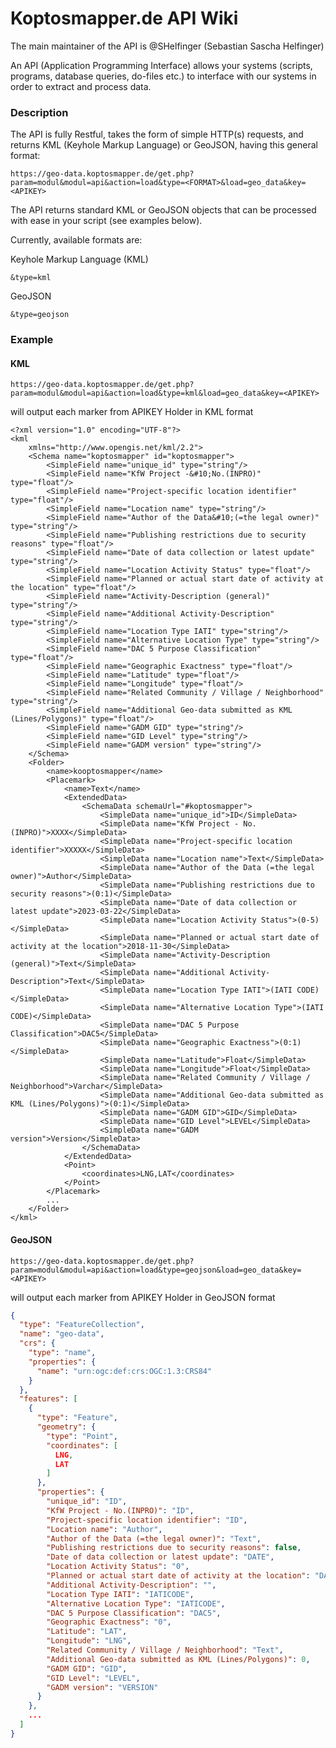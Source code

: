 # Koptosmapper.de API Wiki

The main maintainer of the API is @SHelfinger (Sebastian Sascha Helfinger)

An API (Application Programming Interface) allows your systems (scripts, programs, database queries, do-files etc.) to interface with our systems in order to extract and process data. 

### Description

The API is fully Restful, takes the form of simple HTTP(s) requests, and returns KML (Keyhole Markup Language) or GeoJSON, having this general format:

`https://geo-data.koptosmapper.de/get.php?param=modul&modul=api&action=load&type=<FORMAT>&load=geo_data&key=<APIKEY>`

The API returns standard KML or GeoJSON objects that can be processed with ease in your script (see examples below).

Currently, available formats are:

Keyhole Markup Language (KML)

`&type=kml`

GeoJSON

`&type=geojson`

### Example

#### KML

`https://geo-data.koptosmapper.de/get.php?param=modul&modul=api&action=load&type=kml&load=geo_data&key=<APIKEY>`

will output each marker from APIKEY Holder in KML format

```kml
<?xml version="1.0" encoding="UTF-8"?>
<kml
	xmlns="http://www.opengis.net/kml/2.2">
	<Schema name="koptosmapper" id="koptosmapper">
		<SimpleField name="unique_id" type="string"/>
		<SimpleField name="KfW Project -&#10;No.(INPRO)" type="float"/>
		<SimpleField name="Project-specific location identifier" type="float"/>
		<SimpleField name="Location name" type="string"/>
		<SimpleField name="Author of the Data&#10;(=the legal owner)" type="string"/>
		<SimpleField name="Publishing restrictions due to security reasons" type="float"/>
		<SimpleField name="Date of data collection or latest update" type="string"/>
		<SimpleField name="Location Activity Status" type="float"/>
		<SimpleField name="Planned or actual start date of activity at the location" type="float"/>
		<SimpleField name="Activity-Description (general)" type="string"/>
		<SimpleField name="Additional Activity-Description" type="string"/>
		<SimpleField name="Location Type IATI" type="string"/>
		<SimpleField name="Alternative Location Type" type="string"/>
		<SimpleField name="DAC 5 Purpose Classification" type="float"/>
		<SimpleField name="Geographic Exactness" type="float"/>
		<SimpleField name="Latitude" type="float"/>
		<SimpleField name="Longitude" type="float"/>
		<SimpleField name="Related Community / Village / Neighborhood" type="string"/>
		<SimpleField name="Additional Geo-data submitted as KML (Lines/Polygons)" type="float"/>
		<SimpleField name="GADM GID" type="string"/>
		<SimpleField name="GID Level" type="string"/>
		<SimpleField name="GADM version" type="string"/>
	</Schema>
	<Folder>
		<name>kooptosmapper</name>
		<Placemark>
			<name>Text</name>
			<ExtendedData>
				<SchemaData schemaUrl="#koptosmapper">
					<SimpleData name="unique_id">ID</SimpleData>
					<SimpleData name="KfW Project - No.(INPRO)">XXXX</SimpleData>
					<SimpleData name="Project-specific location identifier">XXXXX</SimpleData>
					<SimpleData name="Location name">Text</SimpleData>
					<SimpleData name="Author of the Data (=the legal owner)">Author</SimpleData>
					<SimpleData name="Publishing restrictions due to security reasons">(0:1)</SimpleData>
					<SimpleData name="Date of data collection or latest update">2023-03-22</SimpleData>
					<SimpleData name="Location Activity Status">(0-5)</SimpleData>
					<SimpleData name="Planned or actual start date of activity at the location">2018-11-30</SimpleData>
					<SimpleData name="Activity-Description (general)">Text</SimpleData>
					<SimpleData name="Additional Activity-Description">Text</SimpleData>
					<SimpleData name="Location Type IATI">(IATI CODE)</SimpleData>
					<SimpleData name="Alternative Location Type">(IATI CODE)</SimpleData>
					<SimpleData name="DAC 5 Purpose Classification">DAC5</SimpleData>
					<SimpleData name="Geographic Exactness">(0:1)</SimpleData>
					<SimpleData name="Latitude">Float</SimpleData>
					<SimpleData name="Longitude">Float</SimpleData>
					<SimpleData name="Related Community / Village / Neighborhood">Varchar</SimpleData>
					<SimpleData name="Additional Geo-data submitted as KML (Lines/Polygons)">(0:1)</SimpleData>
					<SimpleData name="GADM GID">GID</SimpleData>
					<SimpleData name="GID Level">LEVEL</SimpleData>
					<SimpleData name="GADM version">Version</SimpleData>
				</SchemaData>
			</ExtendedData>
			<Point>
				<coordinates>LNG,LAT</coordinates>
			</Point>
		</Placemark>
		...
	</Folder>
</kml>
```

#### GeoJSON

`https://geo-data.koptosmapper.de/get.php?param=modul&modul=api&action=load&type=geojson&load=geo_data&key=<APIKEY>`

will output each marker from APIKEY Holder in GeoJSON format

```json
{
  "type": "FeatureCollection",
  "name": "geo-data",
  "crs": {
    "type": "name",
    "properties": {
      "name": "urn:ogc:def:crs:OGC:1.3:CRS84"
    }
  },
  "features": [
    {
      "type": "Feature",
      "geometry": {
        "type": "Point",
        "coordinates": [
          LNG,
          LAT
        ]
      },
      "properties": {
        "unique_id": "ID",
        "KfW Project - No.(INPRO)": "ID",
        "Project-specific location identifier": "ID",
        "Location name": "Author",
        "Author of the Data (=the legal owner)": "Text",
        "Publishing restrictions due to security reasons": false,
        "Date of data collection or latest update": "DATE",
        "Location Activity Status": "0",
        "Planned or actual start date of activity at the location": "DATE",
        "Additional Activity-Description": "",
        "Location Type IATI": "IATICODE",
        "Alternative Location Type": "IATICODE",
        "DAC 5 Purpose Classification": "DAC5",
        "Geographic Exactness": "0",
        "Latitude": "LAT",
        "Longitude": "LNG",
        "Related Community / Village / Neighborhood": "Text",
        "Additional Geo-data submitted as KML (Lines/Polygons)": 0,
        "GADM GID": "GID",
        "GID Level": "LEVEL",
        "GADM version": "VERSION"
      }
    },
    ...
  ]
}
```

